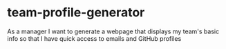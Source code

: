 # team-profile-generator

As a manager
I want to generate a webpage that displays my team's basic info
so that I have quick access to emails and GitHub profiles